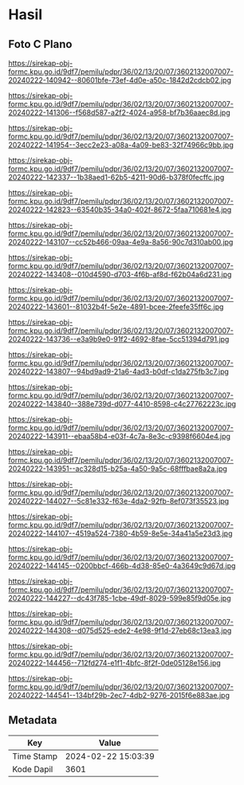 # Hasil

## Foto C Plano

https://sirekap-obj-formc.kpu.go.id/9df7/pemilu/pdpr/36/02/13/20/07/3602132007007-20240222-140942--80601bfe-73ef-4d0e-a50c-1842d2cdcb02.jpg

https://sirekap-obj-formc.kpu.go.id/9df7/pemilu/pdpr/36/02/13/20/07/3602132007007-20240222-141306--f568d587-a2f2-4024-a958-bf7b36aaec8d.jpg

https://sirekap-obj-formc.kpu.go.id/9df7/pemilu/pdpr/36/02/13/20/07/3602132007007-20240222-141954--3ecc2e23-a08a-4a09-be83-32f74966c9bb.jpg

https://sirekap-obj-formc.kpu.go.id/9df7/pemilu/pdpr/36/02/13/20/07/3602132007007-20240222-142337--1b38aed1-62b5-4211-90d6-b378f0fecffc.jpg

https://sirekap-obj-formc.kpu.go.id/9df7/pemilu/pdpr/36/02/13/20/07/3602132007007-20240222-142823--63540b35-34a0-402f-8672-5faa710681e4.jpg

https://sirekap-obj-formc.kpu.go.id/9df7/pemilu/pdpr/36/02/13/20/07/3602132007007-20240222-143107--cc52b466-09aa-4e9a-8a56-90c7d310ab00.jpg

https://sirekap-obj-formc.kpu.go.id/9df7/pemilu/pdpr/36/02/13/20/07/3602132007007-20240222-143408--010d4590-d703-4f6b-af8d-f62b04a6d231.jpg

https://sirekap-obj-formc.kpu.go.id/9df7/pemilu/pdpr/36/02/13/20/07/3602132007007-20240222-143601--81032b4f-5e2e-4891-bcee-2feefe35ff6c.jpg

https://sirekap-obj-formc.kpu.go.id/9df7/pemilu/pdpr/36/02/13/20/07/3602132007007-20240222-143736--e3a9b9e0-91f2-4692-8fae-5cc51394d791.jpg

https://sirekap-obj-formc.kpu.go.id/9df7/pemilu/pdpr/36/02/13/20/07/3602132007007-20240222-143807--94bd9ad9-21a6-4ad3-b0df-c1da275fb3c7.jpg

https://sirekap-obj-formc.kpu.go.id/9df7/pemilu/pdpr/36/02/13/20/07/3602132007007-20240222-143840--388e739d-d077-4410-8598-c4c27762223c.jpg

https://sirekap-obj-formc.kpu.go.id/9df7/pemilu/pdpr/36/02/13/20/07/3602132007007-20240222-143911--ebaa58b4-e03f-4c7a-8e3c-c9398f6604e4.jpg

https://sirekap-obj-formc.kpu.go.id/9df7/pemilu/pdpr/36/02/13/20/07/3602132007007-20240222-143951--ac328d15-b25a-4a50-9a5c-68fffbae8a2a.jpg

https://sirekap-obj-formc.kpu.go.id/9df7/pemilu/pdpr/36/02/13/20/07/3602132007007-20240222-144027--5c81e332-f63e-4da2-92fb-8ef073f35523.jpg

https://sirekap-obj-formc.kpu.go.id/9df7/pemilu/pdpr/36/02/13/20/07/3602132007007-20240222-144107--4519a524-7380-4b59-8e5e-34a41a5e23d3.jpg

https://sirekap-obj-formc.kpu.go.id/9df7/pemilu/pdpr/36/02/13/20/07/3602132007007-20240222-144145--0200bbcf-466b-4d38-85e0-4a3649c9d67d.jpg

https://sirekap-obj-formc.kpu.go.id/9df7/pemilu/pdpr/36/02/13/20/07/3602132007007-20240222-144227--dc43f785-1cbe-49df-8029-599e85f9d05e.jpg

https://sirekap-obj-formc.kpu.go.id/9df7/pemilu/pdpr/36/02/13/20/07/3602132007007-20240222-144308--d075d525-ede2-4e98-9f1d-27eb68c13ea3.jpg

https://sirekap-obj-formc.kpu.go.id/9df7/pemilu/pdpr/36/02/13/20/07/3602132007007-20240222-144456--712fd274-e1f1-4bfc-8f2f-0de05128e156.jpg

https://sirekap-obj-formc.kpu.go.id/9df7/pemilu/pdpr/36/02/13/20/07/3602132007007-20240222-144541--134bf29b-2ec7-4db2-9276-2015f6e883ae.jpg


## Metadata

| Key        | Value               |
| ---------- | ------------------- |
| Time Stamp | 2024-02-22 15:03:39 |
| Kode Dapil | 3601                |



